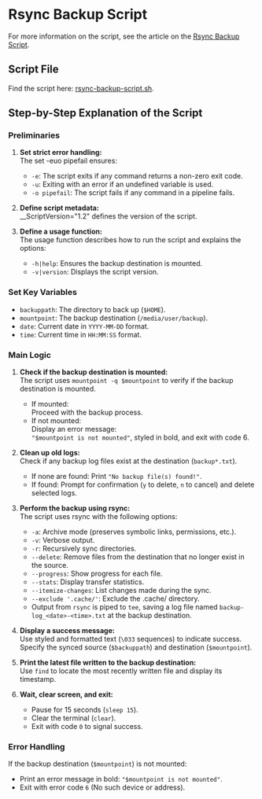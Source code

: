# Rsync Backup Script

For more information on the script, see the article on the [Rsync Backup Script](https://www.ditig.com/publications/rsync-backup-script).

## Script File

Find the script here: [rsync-backup-script.sh](https://github.com/uhk-ditig/rsync-backup-script/blob/main/rsync-backup-script.sh).


## Step-by-Step Explanation of the Script

### Preliminaries

1. **Set strict error handling:**  
   The set -euo pipefail ensures:
   * `-e`: The script exits if any command returns a non-zero exit code.
   * `-u`: Exiting with an error if an undefined variable is used.
   * `-o pipefail`: The script fails if any command in a pipeline fails.

1. **Define script metadata:**  
   __ScriptVersion="1.2" defines the version of the script.

1. **Define a usage function:**  
   The usage function describes how to run the script and explains the options:
   * `-h|help`: Ensures the backup destination is mounted.
   * `-v|version`: Displays the script version.


### Set Key Variables

* `backuppath`: The directory to back up (`$HOME`).
* `mountpoint`: The backup destination (`/media/user/backup`).
* `date`: Current date in `YYYY-MM-DD` format.
* `time`: Current time in `HH:MM:SS` format.


### Main Logic

1. **Check if the backup destination is mounted:**  
   The script uses `mountpoint -q $mountpoint` to verify if the backup destination is mounted.
   * If mounted:  
     Proceed with the backup process.
   * If not mounted:  
     Display an error message:  
     `"$mountpoint is not mounted"`, styled in bold, and exit with code 6.

1. **Clean up old logs:**  
   Check if any backup log files exist at the destination (`backup*.txt`).
   * If none are found: Print `"No backup file(s) found!"`.
   * If found: Prompt for confirmation (`y` to delete, `n` to cancel) and delete selected logs.

1. **Perform the backup using rsync:**  
   The script uses rsync with the following options:
   * `-a`: Archive mode (preserves symbolic links, permissions, etc.).
   * `-v`: Verbose output.
   * `-r`: Recursively sync directories.
   * `--delete`: Remove files from the destination that no longer exist in the source.
   * `--progress`: Show progress for each file.
   * `--stats`: Display transfer statistics.
   * `--itemize-changes`: List changes made during the sync.
   * `--exclude '.cache/'`: Exclude the .cache/ directory.
   * Output from `rsync` is piped to `tee`, saving a log file named `backup-log_<date>-<time>.txt` at the backup destination.

1. **Display a success message:**  
   Use styled and formatted text (`\033` sequences) to indicate success.
   Specify the synced source (`$backuppath`) and destination (`$mountpoint`).

1. **Print the latest file written to the backup destination:**  
   Use `find` to locate the most recently written file and display its timestamp.

1. **Wait, clear screen, and exit:**
   * Pause for 15 seconds (`sleep 15`).
   * Clear the terminal (`clear`).
   * Exit with code `0` to signal success.


### Error Handling

If the backup destination (`$mountpoint`) is not mounted:

* Print an error message in bold: `"$mountpoint is not mounted"`.
* Exit with error code `6` (No such device or address).
